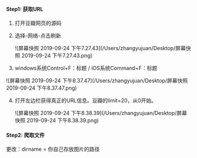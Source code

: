 #### Step1: 获取URL

1. 打开豆瓣网页的源码

2. 选择-网络-点击刷新

   ![屏幕快照 2019-09-24 下午7.27.43](/Users/zhangyujuan/Desktop/屏幕快照 2019-09-24 下午7.27.43.png)

3.  windows系统Control+F：标题  /  iOS系统Command+F：标题

   ![屏幕快照 2019-09-24 下午8.37.47](/Users/zhangyujuan/Desktop/屏幕快照 2019-09-24 下午8.37.47.png)

4. 打开左边栏获得真正的URL信息。豆瓣的limit=20，从0开始。

   ![屏幕快照 2019-09-24 下午8.38.39](/Users/zhangyujuan/Desktop/屏幕快照 2019-09-24 下午8.38.39.png)

#### Step2: 爬取文件

更改：dirname =  你自己存放图片的路径


